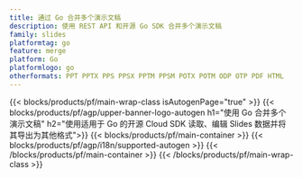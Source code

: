 ```yaml
---
title: 通过 Go 合并多个演示文稿
description: 使用 REST API 和开源 Go SDK 合并多个演示文稿
family: slides
platformtag: go
feature: merge
platform: Go
platformlogo: go
otherformats: PPT PPTX PPS PPSX PPTM PPSM POTX POTM ODP OTP PDF HTML
---
```


{{< blocks/products/pf/main-wrap-class isAutogenPage="true" >}}
{{< blocks/products/pf/agp/upper-banner-logo-autogen h1="使用 Go 合并多个演示文稿" h2="使用适用于 Go 的开源 Cloud SDK 读取、编辑 Slides 数据并将其导出为其他格式">}}
{{< blocks/products/pf/main-container >}}
{{< blocks/products/pf/agp/i18n/supported-autogen >}}
{{< /blocks/products/pf/main-container >}}
{{< /blocks/products/pf/main-wrap-class >}}